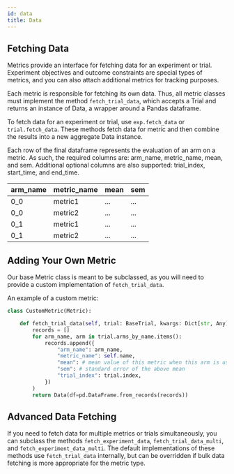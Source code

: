 ```yaml
---
id: data
title: Data
---
```


## Fetching Data

Metrics provide an interface for fetching data for an experiment or trial. Experiment objectives and outcome constraints are special types of metrics, and you can also attach additional metrics for tracking purposes.

Each metric is responsible for fetching its own data. Thus, all metric classes must implement the method `fetch_trial_data`, which accepts a Trial and returns an instance of Data, a wrapper around a Pandas dataframe.

To fetch data for an experiment or trial, use `exp.fetch_data` or `trial.fetch_data`. These methods fetch data for metric and then combine the results into a new aggregate Data instance.

Each row of the final dataframe represents the evaluation of an arm on a metric. As such, the required columns are: arm_name, metric_name, mean, and sem. Additional optional columns are also supported: trial_index, start_time, and end_time.

| arm_name | metric_name | mean | sem |
|----------|-------------|------|-----|
| 0_0      | metric1     | ...  | ... |
| 0_0      | metric2     | ...  | ... |
| 0_1      | metric1     | ...  | ... |
| 0_1      | metric2     | ...  | ... |

## Adding Your Own Metric

Our base Metric class is meant to be subclassed, as you will need to provide a custom implementation of `fetch_trial_data`.

An example of a custom metric:

```python
class CustomMetric(Metric):

    def fetch_trial_data(self, trial: BaseTrial, kwargs: Dict[str, Any]) → Data:    
        records = []
        for arm_name, arm in trial.arms_by_name.items():
            records.append({
                "arm_name": arm_name,
                "metric_name": self.name,
                "mean": # mean value of this metric when this arm is used
                "sem": # standard error of the above mean
                "trial_index": trial.index,
            })
        )
        return Data(df=pd.DataFrame.from_records(records))
```

## Advanced Data Fetching

If you need to fetch data for multiple metrics or trials simultaneously,
you can subclass the methods `fetch_experiment_data`, `fetch_trial_data_multi`,
and `fetch_experiment_data_multi`. The default implementations of these methods
use `fetch_trial_data` internally, but can be overridden if bulk data fetching
is more appropriate for the metric type.
